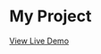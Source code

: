 # My Project

[View Live Demo]([https://neupaneakas.github.io/Website/](https://console.firebase.google.com/project/todo-app-8ffe9/overview))

